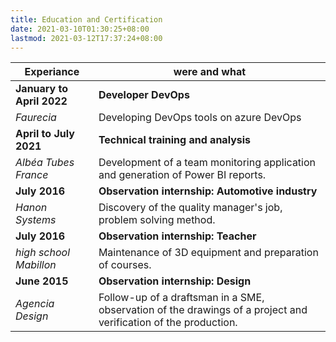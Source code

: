 ```yaml
---
title: Education and Certification
date: 2021-03-10T01:30:25+08:00
lastmod: 2021-03-12T17:37:24+08:00
---
```


|Experiance |were and what|
|---|---|
| **January to April 2022** 	| **Developer DevOps**                                                                                                	|
| *Faurecia*              	| Developing DevOps tools on azure DevOps                                                                         	|
| **April to July 2021**    	| **Technical training and analysis**                                                                                	|
| *Albéa Tubes France*    	| Development of a team monitoring application and generation of Power BI reports.                                	|
| **July 2016**             	| **Observation internship: Automotive industry**                                                                     	|
| *Hanon Systems*         	| Discovery of the quality manager's job, problem solving method.                                                 	|
| **July 2016**             	| **Observation internship: Teacher**                                                                                 	|
| *high school Mabillon*  	| Maintenance of 3D equipment and preparation of courses.                                                         	|
| **June 2015**             	| **Observation internship: Design**                                                                                  	|
| *Agencia Design*        	| Follow-up of a draftsman in a SME, observation of the drawings of a project and verification of the production. 	|